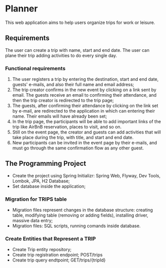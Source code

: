 # Planner
This web application aims to help users organize trips for work or leisure. 

## Requirements
The user can create a trip with name, start and end date. 
The user can plane their trip adding activities to do every single day.

### Functional requirements
1. The user registers a trip by entering the destination, start and end date, guests' e-mails, and also their full name and email address;
2. The trip creator confirms in the new event by clicking on a link sent by email. The guests receive an email to confirming their attendance, and then the trip creator is redirected to the trip page;
3. The guests, after confirming their attendance by clicking on the link set by e-mail, are redirected to the application in which can entering their name. Their emails will have already been set;
4. In the trip page, the participants will be able to add important links of the trip like AirBnB reservation, places to visit, and so on.
5. Still on the event page, the creator and guests can add activities that will take place during the trip, with title, and start and end date.
6. New participants can be invited in the event page by their e-mails, and must go through the same confirmation flow as any other guest. 

## The Programming Project
- Create the project using Spring Initializr: Spring Web, Flyway, Dev Tools, Lombok, JPA, H2 Database;
- Set database inside the application;
### Migration for TRIPS table
- Migration files represent changes in the database structure: creating table, modifying table (removing or adding fields), installing driver, massive data entry;
- Migration files: SQL scripts, running comands inside database.

### Create Entities that Represent a TRIP
- Create Trip entity repository;
- Create trip registration endpoint; POST/trips
- Create trip query endtpoint; GET/trips/{tripId}
